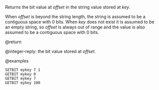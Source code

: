 Returns the bit value at _offset_ in the string value stored at _key_.

When _offset_ is beyond the string length, the string is assumed to be a
contiguous space with 0 bits.
When _key_ does not exist it is assumed to be an empty string, so _offset_ is
always out of range and the value is also assumed to be a contiguous space with
0 bits.

@return

@integer-reply: the bit value stored at _offset_.

@examples

```cli
SETBIT mykey 7 1
GETBIT mykey 0
GETBIT mykey 7
GETBIT mykey 100
```
